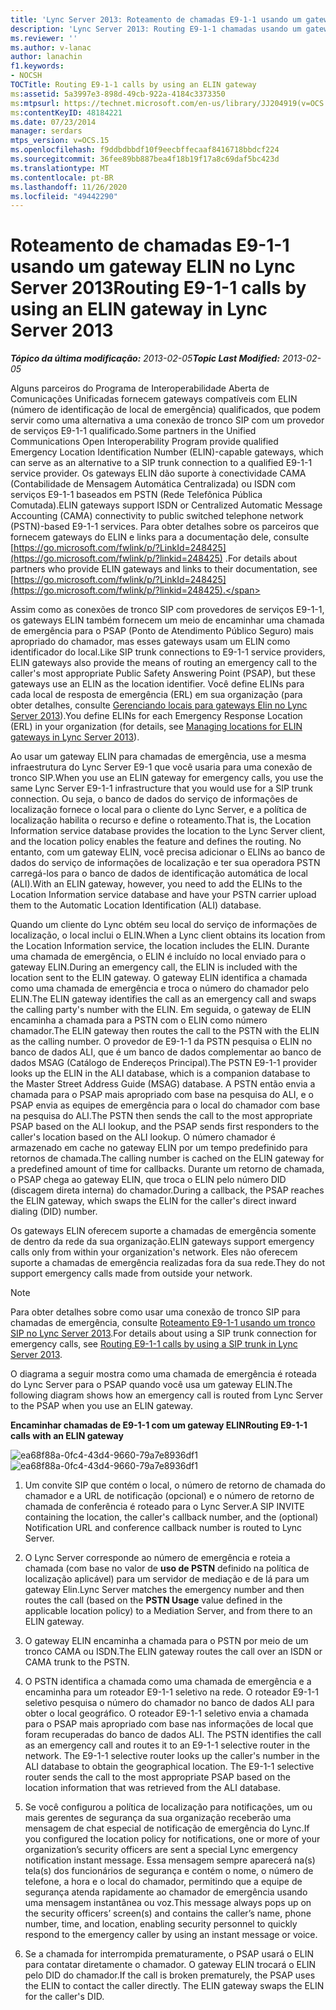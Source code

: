 ```yaml
---
title: 'Lync Server 2013: Roteamento de chamadas E9-1-1 usando um gateway ELIN'
description: 'Lync Server 2013: Routing E9-1-1 chamadas usando um gateway ELIN.'
ms.reviewer: ''
ms.author: v-lanac
author: lanachin
f1.keywords:
- NOCSH
TOCTitle: Routing E9-1-1 calls by using an ELIN gateway
ms:assetid: 5a3997e3-898d-49cb-922a-4184c3373350
ms:mtpsurl: https://technet.microsoft.com/en-us/library/JJ204919(v=OCS.15)
ms:contentKeyID: 48184221
ms.date: 07/23/2014
manager: serdars
mtps_version: v=OCS.15
ms.openlocfilehash: f9ddbdbbdf10f9eecbffecaaf8416718bbdcf224
ms.sourcegitcommit: 36fee89bb887bea4f18b19f17a8c69daf5bc423d
ms.translationtype: MT
ms.contentlocale: pt-BR
ms.lasthandoff: 11/26/2020
ms.locfileid: "49442290"
---
```

# <a name="routing-e9-1-1-calls-by-using-an-elin-gateway-in-lync-server-2013"></a><span data-ttu-id="2cfa8-103">Roteamento de chamadas E9-1-1 usando um gateway ELIN no Lync Server 2013</span><span class="sxs-lookup"><span data-stu-id="2cfa8-103">Routing E9-1-1 calls by using an ELIN gateway in Lync Server 2013</span></span>

<div data-xmlns="http://www.w3.org/1999/xhtml">

<div class="topic" data-xmlns="http://www.w3.org/1999/xhtml" data-msxsl="urn:schemas-microsoft-com:xslt" data-cs="https://msdn.microsoft.com/">

<div data-asp="https://msdn2.microsoft.com/asp">



</div>

<div id="mainSection">

<div id="mainBody"><span data-ttu-id="2cfa8-104">

<span> </span></span><span class="sxs-lookup"><span data-stu-id="2cfa8-104">

<span> </span></span></span>

<span data-ttu-id="2cfa8-105">_**Tópico da última modificação:** 2013-02-05_</span><span class="sxs-lookup"><span data-stu-id="2cfa8-105">_**Topic Last Modified:** 2013-02-05_</span></span>

<span data-ttu-id="2cfa8-106">Alguns parceiros do Programa de Interoperabilidade Aberta de Comunicações Unificadas fornecem gateways compatíveis com ELIN (número de identificação de local de emergência) qualificados, que podem servir como uma alternativa a uma conexão de tronco SIP com um provedor de serviços E9-1-1 qualificado.</span><span class="sxs-lookup"><span data-stu-id="2cfa8-106">Some partners in the Unified Communications Open Interoperability Program provide qualified Emergency Location Identification Number (ELIN)-capable gateways, which can serve as an alternative to a SIP trunk connection to a qualified E9-1-1 service provider.</span></span> <span data-ttu-id="2cfa8-107">Os gateways ELIN dão suporte à conectividade CAMA (Contabilidade de Mensagem Automática Centralizada) ou ISDN com serviços E9-1-1 baseados em PSTN (Rede Telefônica Pública Comutada).</span><span class="sxs-lookup"><span data-stu-id="2cfa8-107">ELIN gateways support ISDN or Centralized Automatic Message Accounting (CAMA) connectivity to public switched telephone network (PSTN)-based E9-1-1 services.</span></span> <span data-ttu-id="2cfa8-108">Para obter detalhes sobre os parceiros que fornecem gateways do ELIN e links para a documentação dele, consulte [https://go.microsoft.com/fwlink/p/?LinkId=248425](https://go.microsoft.com/fwlink/p/?linkid=248425) .</span><span class="sxs-lookup"><span data-stu-id="2cfa8-108">For details about partners who provide ELIN gateways and links to their documentation, see [https://go.microsoft.com/fwlink/p/?LinkId=248425](https://go.microsoft.com/fwlink/p/?linkid=248425).</span></span>

<span data-ttu-id="2cfa8-109">Assim como as conexões de tronco SIP com provedores de serviços E9-1-1, os gateways ELIN também fornecem um meio de encaminhar uma chamada de emergência para o PSAP (Ponto de Atendimento Público Seguro) mais apropriado do chamador, mas esses gateways usam um ELIN como identificador do local.</span><span class="sxs-lookup"><span data-stu-id="2cfa8-109">Like SIP trunk connections to E9-1-1 service providers, ELIN gateways also provide the means of routing an emergency call to the caller's most appropriate Public Safety Answering Point (PSAP), but these gateways use an ELIN as the location identifier.</span></span> <span data-ttu-id="2cfa8-110">Você define ELINs para cada local de resposta de emergência (ERL) em sua organização (para obter detalhes, consulte [Gerenciando locais para gateways Elin no Lync Server 2013](lync-server-2013-managing-locations-for-elin-gateways.md)).</span><span class="sxs-lookup"><span data-stu-id="2cfa8-110">You define ELINs for each Emergency Response Location (ERL) in your organization (for details, see [Managing locations for ELIN gateways in Lync Server 2013](lync-server-2013-managing-locations-for-elin-gateways.md)).</span></span>

<span data-ttu-id="2cfa8-111">Ao usar um gateway ELIN para chamadas de emergência, use a mesma infraestrutura do Lync Server E9-1 que você usaria para uma conexão de tronco SIP.</span><span class="sxs-lookup"><span data-stu-id="2cfa8-111">When you use an ELIN gateway for emergency calls, you use the same Lync Server E9-1-1 infrastructure that you would use for a SIP trunk connection.</span></span> <span data-ttu-id="2cfa8-112">Ou seja, o banco de dados do serviço de informações de localização fornece o local para o cliente do Lync Server, e a política de localização habilita o recurso e define o roteamento.</span><span class="sxs-lookup"><span data-stu-id="2cfa8-112">That is, the Location Information service database provides the location to the Lync Server client, and the location policy enables the feature and defines the routing.</span></span> <span data-ttu-id="2cfa8-113">No entanto, com um gateway ELIN, você precisa adicionar o ELINs ao banco de dados do serviço de informações de localização e ter sua operadora PSTN carregá-los para o banco de dados de identificação automática de local (ALI).</span><span class="sxs-lookup"><span data-stu-id="2cfa8-113">With an ELIN gateway, however, you need to add the ELINs to the Location Information service database and have your PSTN carrier upload them to the Automatic Location Identification (ALI) database.</span></span>

<span data-ttu-id="2cfa8-114">Quando um cliente do Lync obtém seu local do serviço de informações de localização, o local inclui o ELIN.</span><span class="sxs-lookup"><span data-stu-id="2cfa8-114">When a Lync client obtains its location from the Location Information service, the location includes the ELIN.</span></span> <span data-ttu-id="2cfa8-115">Durante uma chamada de emergência, o ELIN é incluído no local enviado para o gateway ELIN.</span><span class="sxs-lookup"><span data-stu-id="2cfa8-115">During an emergency call, the ELIN is included with the location sent to the ELIN gateway.</span></span> <span data-ttu-id="2cfa8-116">O gateway ELIN identifica a chamada como uma chamada de emergência e troca o número do chamador pelo ELIN.</span><span class="sxs-lookup"><span data-stu-id="2cfa8-116">The ELIN gateway identifies the call as an emergency call and swaps the calling party's number with the ELIN.</span></span> <span data-ttu-id="2cfa8-117">Em seguida, o gateway de ELIN encaminha a chamada para a PSTN com o ELIN como número chamador.</span><span class="sxs-lookup"><span data-stu-id="2cfa8-117">The ELIN gateway then routes the call to the PSTN with the ELIN as the calling number.</span></span> <span data-ttu-id="2cfa8-118">O provedor de E9-1-1 da PSTN pesquisa o ELIN no banco de dados ALI, que é um banco de dados complementar ao banco de dados MSAG (Catálogo de Endereços Principal).</span><span class="sxs-lookup"><span data-stu-id="2cfa8-118">The PSTN E9-1-1 provider looks up the ELIN in the ALI database, which is a companion database to the Master Street Address Guide (MSAG) database.</span></span> <span data-ttu-id="2cfa8-119">A PSTN então envia a chamada para o PSAP mais apropriado com base na pesquisa do ALI, e o PSAP envia as equipes de emergência para o local do chamador com base na pesquisa do ALI.</span><span class="sxs-lookup"><span data-stu-id="2cfa8-119">The PSTN then sends the call to the most appropriate PSAP based on the ALI lookup, and the PSAP sends first responders to the caller's location based on the ALI lookup.</span></span> <span data-ttu-id="2cfa8-120">O número chamador é armazenado em cache no gateway ELIN por um tempo predefinido para retornos de chamada.</span><span class="sxs-lookup"><span data-stu-id="2cfa8-120">The calling number is cached on the ELIN gateway for a predefined amount of time for callbacks.</span></span> <span data-ttu-id="2cfa8-121">Durante um retorno de chamada, o PSAP chega ao gateway ELIN, que troca o ELIN pelo número DID (discagem direta interna) do chamador.</span><span class="sxs-lookup"><span data-stu-id="2cfa8-121">During a callback, the PSAP reaches the ELIN gateway, which swaps the ELIN for the caller's direct inward dialing (DID) number.</span></span>

<span data-ttu-id="2cfa8-122">Os gateways ELIN oferecem suporte a chamadas de emergência somente de dentro da rede da sua organização.</span><span class="sxs-lookup"><span data-stu-id="2cfa8-122">ELIN gateways support emergency calls only from within your organization's network.</span></span> <span data-ttu-id="2cfa8-123">Eles não oferecem suporte a chamadas de emergência realizadas fora da sua rede.</span><span class="sxs-lookup"><span data-stu-id="2cfa8-123">They do not support emergency calls made from outside your network.</span></span>

<div>


> [!NOTE]  
> <span data-ttu-id="2cfa8-124">Para obter detalhes sobre como usar uma conexão de tronco SIP para chamadas de emergência, consulte <A href="lync-server-2013-routing-e9-1-1-calls-by-using-a-sip-trunk.md">Roteamento E9-1-1 usando um tronco SIP no Lync Server 2013</A>.</span><span class="sxs-lookup"><span data-stu-id="2cfa8-124">For details about using a SIP trunk connection for emergency calls, see <A href="lync-server-2013-routing-e9-1-1-calls-by-using-a-sip-trunk.md">Routing E9-1-1 calls by using a SIP trunk in Lync Server 2013</A>.</span></span>



</div>

<span data-ttu-id="2cfa8-125">O diagrama a seguir mostra como uma chamada de emergência é roteada do Lync Server para o PSAP quando você usa um gateway ELIN.</span><span class="sxs-lookup"><span data-stu-id="2cfa8-125">The following diagram shows how an emergency call is routed from Lync Server to the PSAP when you use an ELIN gateway.</span></span>

<span data-ttu-id="2cfa8-126">**Encaminhar chamadas de E9-1-1 com um gateway ELIN**</span><span class="sxs-lookup"><span data-stu-id="2cfa8-126">**Routing E9-1-1 calls with an ELIN gateway**</span></span>

<span data-ttu-id="2cfa8-127">![ea68f88a-0fc4-43d4-9660-79a7e8936df1](images/JJ204919.ea68f88a-0fc4-43d4-9660-79a7e8936df1(OCS.15).jpg "ea68f88a-0fc4-43d4-9660-79a7e8936df1")</span><span class="sxs-lookup"><span data-stu-id="2cfa8-127">![ea68f88a-0fc4-43d4-9660-79a7e8936df1](images/JJ204919.ea68f88a-0fc4-43d4-9660-79a7e8936df1(OCS.15).jpg "ea68f88a-0fc4-43d4-9660-79a7e8936df1")</span></span>

1.  <span data-ttu-id="2cfa8-128">Um convite SIP que contém o local, o número de retorno de chamada do chamador e a URL de notificação (opcional) e o número de retorno de chamada de conferência é roteado para o Lync Server.</span><span class="sxs-lookup"><span data-stu-id="2cfa8-128">A SIP INVITE containing the location, the caller's callback number, and the (optional) Notification URL and conference callback number is routed to Lync Server.</span></span>

2.  <span data-ttu-id="2cfa8-129">O Lync Server corresponde ao número de emergência e roteia a chamada (com base no valor de **uso de PSTN** definido na política de localização aplicável) para um servidor de mediação e de lá para um gateway Elin.</span><span class="sxs-lookup"><span data-stu-id="2cfa8-129">Lync Server matches the emergency number and then routes the call (based on the **PSTN Usage** value defined in the applicable location policy) to a Mediation Server, and from there to an ELIN gateway.</span></span>

3.  <span data-ttu-id="2cfa8-130">O gateway ELIN encaminha a chamada para o PSTN por meio de um tronco CAMA ou ISDN.</span><span class="sxs-lookup"><span data-stu-id="2cfa8-130">The ELIN gateway routes the call over an ISDN or CAMA trunk to the PSTN.</span></span>

4.  <span data-ttu-id="2cfa8-p106">O PSTN identifica a chamada como uma chamada de emergência e a encaminha para um roteador E9-1-1 seletivo na rede. O roteador E9-1-1 seletivo pesquisa o número do chamador no banco de dados ALI para obter o local geográfico. O roteador E9-1-1 seletivo envia a chamada para o PSAP mais apropriado com base nas informações de local que foram recuperadas do banco de dados ALI. </span><span class="sxs-lookup"><span data-stu-id="2cfa8-p106">The PSTN identifies the call as an emergency call and routes it to an E9-1-1 selective router in the network. The E9-1-1 selective router looks up the caller's number in the ALI database to obtain the geographical location. The E9-1-1 selective router sends the call to the most appropriate PSAP based on the location information that was retrieved from the ALI database.</span></span>

5.  <span data-ttu-id="2cfa8-134">Se você configurou a política de localização para notificações, um ou mais gerentes de segurança da sua organização receberão uma mensagem de chat especial de notificação de emergência do Lync.</span><span class="sxs-lookup"><span data-stu-id="2cfa8-134">If you configured the location policy for notifications, one or more of your organization’s security officers are sent a special Lync emergency notification instant message.</span></span> <span data-ttu-id="2cfa8-135">Essa mensagem sempre aparecerá na(s) tela(s) dos funcionários de segurança e contém o nome, o número de telefone, a hora e o local do chamador, permitindo que a equipe de segurança atenda rapidamente ao chamador de emergência usando uma mensagem instantânea ou voz.</span><span class="sxs-lookup"><span data-stu-id="2cfa8-135">This message always pops up on the security officers’ screen(s) and contains the caller’s name, phone number, time, and location, enabling security personnel to quickly respond to the emergency caller by using an instant message or voice.</span></span>

6.  <span data-ttu-id="2cfa8-p108">Se a chamada for interrompida prematuramente, o PSAP usará o ELIN para contatar diretamente o chamador. O gateway ELIN trocará o ELIN pelo DID do chamador.</span><span class="sxs-lookup"><span data-stu-id="2cfa8-p108">If the call is broken prematurely, the PSAP uses the ELIN to contact the caller directly. The ELIN gateway swaps the ELIN for the caller's DID.</span></span>

<span data-ttu-id="2cfa8-138"></div>

<span> </span>

</div>

</div>

</span><span class="sxs-lookup"><span data-stu-id="2cfa8-138"></div>

<span> </span>

</div>

</div>

</span></span></div>

